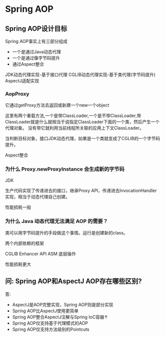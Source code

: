 # Spring AOP

## Spring AOP设计目标

Spring AOP事实上有三部分组成

* 一个是通过Java动态代理
* 一个是通过像字节码提升
* 通过Aspect整合

JDK动态代理实现-基于接口代理
CGLIB动态代理实现-基于类代理(字节码提升)
AspectJ适配实现


### AopProxy

它通过getProxy方法去返回或新建一个new一个object

这里有两个重载方法,一个是带ClassLoader,一个是不带ClassLoader,带ClassLoader就是什么就相当于说指定ClassLoader下面的一个类，然后产生一个代理对象。
没有带它就利用当前线程所关联的应用上下文ClassLoader。

当判断目标对象，接口JDK动态代理，如果是一个类就变成了CGLIB的一个字节码提升。

Aspect整合

### 为什么 Proxy.newProxyInstance 会生成新的字节码

JDK

生产代码实现了传递进去的接口，继承Proxy API，传递进去InvocationHandler实现，相当于动态代理自己创建。

性能损耗一般

### 为什么 Java 动态代理无法满足 AOP 的需要？

类可以用字节码提升的手段做这个事情。运行是创建新的class。

两个内部依赖的框架

CGLIB Enhancer API
ASM 底层操作

性能损耗更大

## 问: Spring AOP和AspectJ AOP存在哪些区别?

答:
* AspectJ是AOP完整实现，Spring AOP则是部分实现
* Spring AOP比AspectJ使用更简单
* Spring AOP整合AspectJ注解与Spring IoC容器↑
* Spring AOP仅支持基于代理模式的AOP
* Spring AOP仅支持方法级别的Pointcuts


